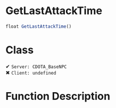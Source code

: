 # GetLastAttackTime
```js	
float GetLastAttackTime()
```
# Class
✔ `Server: CDOTA_BaseNPC`  
✖ `Client: undefined`  

# Function Description

